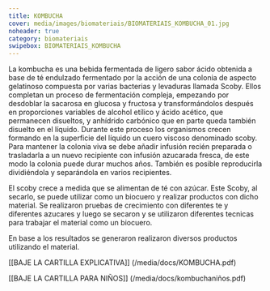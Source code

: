 ```yaml
---
title: KOMBUCHA
cover: media/images/biomateriais/BIOMATERIAIS_KOMBUCHA_01.jpg
noheader: true
category: biomateriais
swipebox: BIOMATERIAIS_KOMBUCHA
---
```



La kombucha es una bebida fermentada de ligero sabor ácido obtenida a base de té endulzado fermentado por la acción de una colonia de aspecto gelatinoso compuesta por varias bacterias y levaduras llamada Scoby. Ellos completan un proceso de fermentación compleja, empezando por desdoblar la sacarosa en glucosa y fructosa y transformándolos después en proporciones variables de alcohol etílico y ácido acético, que permanecen disueltos, y anhídrido carbónico que en parte queda también disuelto en el líquido. Durante este proceso los organismos crecen formando en la superficie del líquido un cuero viscoso denominado scoby. Para mantener la colonia viva se debe añadir infusión recién preparada o trasladarla a un nuevo recipiente con infusión azucarada fresca, de este modo la colonia puede durar muchos años. También es posible reproducirla dividiéndola y separándola en varios recipientes. 

El scoby crece a medida que se alimentan de té con azúcar. Este Scoby, al secarlo, se puede utilizar como un biocuero y realizar productos con dicho material.
Se realizaron pruebas de crecimiento con diferentes te y diferentes azucares y luego se secaron y se utilizaron diferentes tecnicas para trabajar el material como un biocuero. 

En base a los resultados se generaron realizaron diversos productos utilizando el material.

[[BAJE LA CARTILLA EXPLICATIVA]] (/media/docs/KOMBUCHA.pdf)

[[BAJE LA CARTILLA PARA NIÑOS]] (/media/docs/kombuchaniños.pdf)
